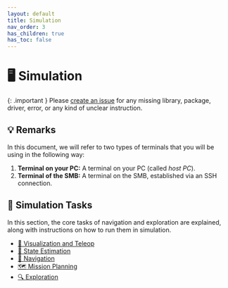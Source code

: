 ```yaml
---
layout: default
title: Simulation
nav_order: 3
has_children: true
has_toc: false
---
```


# 🖥️ Simulation

{: .important }
Please [create an issue](https://github.com/ETHZ-RobotX/SuperMegaBot/issues/new) for any missing library, package, driver, error, or any kind of unclear instruction.

## 💡 Remarks

In this document, we will refer to two types of terminals that you will be using in the following way:

1. **Terminal on your PC:** A terminal on your PC (called _host PC_).
2. **Terminal of the SMB:** A terminal on the SMB, established via an SSH connection.

## 🧭 Simulation Tasks

In this section, the core tasks of navigation and exploration are explained, along with instructions on how to run them in simulation.

- [👀 Visualization and Teleop](tasks/visualisation.md)
- [📏 State Estimation](tasks/state-estimation.md)
- [🧭 Navigation](tasks/navigation.md)
- [🗺️ Mission Planning](tasks/mission-planning.md)
- [🔍 Exploration](tasks/exploration.md)
